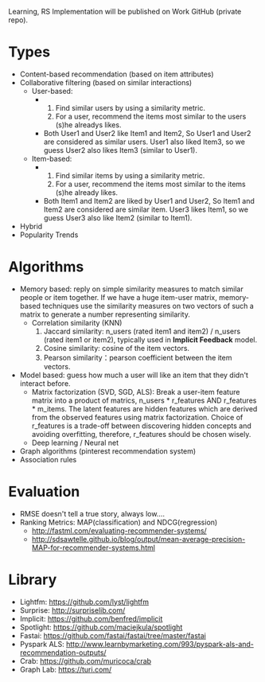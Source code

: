 Learning, RS Implementation will be published on Work GitHub (private repo).

# Types 
- Content-based recommendation (based on item attributes)
- Collaborative filtering (based on similar interactions)
  - User-based: 
    - 1. Find similar users by using a similarity metric.
      2. For a user, recommend the items most similar to the users (s)he alreadys likes.
    - Both User1 and User2 like Item1 and Item2, So User1 and User2 are considered as similar users. User1 also liked Item3, so we guess User2 also likes Item3 (similar to User1).
  - Item-based: 
    - 1. Find similar items by using a similarity metric.
      2. For a user, recommend the items most similar to the items (s)he already likes.
    - Both Item1 and Item2 are liked by User1 and User2, So Item1 and Item2 are considered are similar item. User3 likes Item1, so we guess User3 also like Item2 (similar to Item1).
- Hybrid
- Popularity Trends

# Algorithms
- Memory based: reply on simple similarity measures to match similar people or item together. If we have a huge item-user matrix, memory-based techniques use the similarity measures on two vectors of such a matrix to generate a number representing similarity.
  - Correlation similarity (KNN)
    1. Jaccard similarity: n_users (rated item1 and item2) / n_users (rated item1 or item2), typically used in **Implicit Feedback** model.
    2. Cosine similarity: cosine of the item vectors.
    3. Pearson similarity：pearson coefficient between the item vectors.
- Model based: guess how much a user will like an item that they didn't interact before.
  - Matrix factorization (SVD, SGD, ALS): Break a user-item feature matrix into a product of matrics, n_users * r_features AND r_features * m_items. The latent features are hidden features which are derived from the observed features using matrix factorization. Choice of r_features is a trade-off between discovering hidden concepts and avoiding overfitting, therefore, r_features should be chosen wisely.
  - Deep learning / Neural net
- Graph algorithms (pinterest recommendation system)
- Association rules

# Evaluation
- RMSE doesn't tell a true story, always low….
- Ranking Metrics: MAP(classification) and NDCG(regression)  
  - http://fastml.com/evaluating-recommender-systems/
  - http://sdsawtelle.github.io/blog/output/mean-average-precision-MAP-for-recommender-systems.html

# Library
- Lightfm: https://github.com/lyst/lightfm
- Surprise: http://surpriselib.com/
- Implicit: https://github.com/benfred/implicit
- Spotlight: https://github.com/maciejkula/spotlight
- Fastai: https://github.com/fastai/fastai/tree/master/fastai
- Pyspark ALS: http://www.learnbymarketing.com/993/pyspark-als-and-recommendation-outputs/
- Crab: https://github.com/muricoca/crab
- Graph Lab: https://turi.com/

